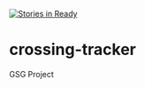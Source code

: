 [![Stories in Ready](https://badge.waffle.io/gazaskygeeks/crossing-tracker.png?label=ready&title=Ready)](https://waffle.io/gazaskygeeks/crossing-tracker)
# crossing-tracker
GSG Project

